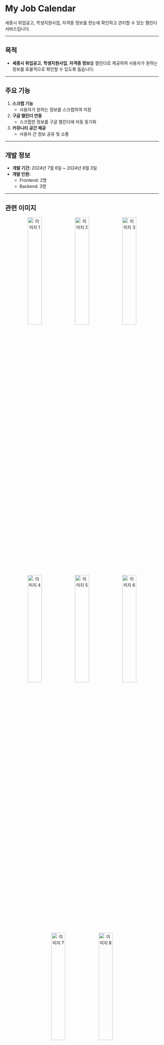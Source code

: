 # My Job Calendar

세종시 취업공고, 학생지원사업, 자격증 정보를 한눈에 확인하고 관리할 수 있는 캘린더 서비스입니다.

---

## 목적
- **세종시 취업공고**, **학생지원사업**, **자격증 정보**를 캘린더로 제공하여 사용자가 원하는 정보를 효율적으로 확인할 수 있도록 돕습니다.

---

## 주요 기능
1. **스크랩 기능**  
   - 사용자가 원하는 정보를 스크랩하여 저장
2. **구글 캘린더 연동**  
   - 스크랩한 정보를 구글 캘린더에 자동 동기화
3. **커뮤니티 공간 제공**  
   - 사용자 간 정보 공유 및 소통

---

## 개발 정보
- **개발 기간:** 2024년 7월 6일 ~ 2024년 8월 3일  
- **개발 인원:**  
  - Frontend: 2명  
  - Backend: 3명  

---

## 관련 이미지
<div align="center">
  <img src="https://github.com/user-attachments/assets/30a0c63c-f9ca-469d-83fe-1f2380278158" alt="이미지 1" width="30%">
  <img src="https://github.com/user-attachments/assets/9dfa820b-ca01-411d-bb85-210b2e1a93f2" alt="이미지 2" width="30%">
  <img src="https://github.com/user-attachments/assets/296c5e5d-f374-4864-90f7-13d96713c927" alt="이미지 3" width="30%">
</div>

<div align="center">
  <img src="https://github.com/user-attachments/assets/8cb43aaa-cfc9-40ed-8de0-ba5020460c11" alt="이미지 4" width="30%">
  <img src="https://github.com/user-attachments/assets/38ebfad2-9c33-41c4-9fc4-bd2834f4f0ca" alt="이미지 5" width="30%">
  <img src="https://github.com/user-attachments/assets/382168de-3577-4736-b134-2942fc42d977" alt="이미지 6" width="30%">
</div>

<div align="center">
  <img src="https://github.com/user-attachments/assets/3df55b91-6307-433a-84d0-4c676b7ecce3" alt="이미지 7" width="30%">
  <img src="https://github.com/user-attachments/assets/b2b78d80-83a0-4ceb-b0d1-6f8a0380fcb4" alt="이미지 8" width="30%">
</div>

---

## 라이선스
© 2024 My Job Calendar. All Rights Reserved.
